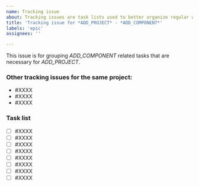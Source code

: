 ```yaml
---
name: Tracking issue
about: Tracking issues are task lists used to better organize regular work items.
title: 'Tracking issue for *ADD_PROJECT* - *ADD_COMPONENT*'
labels: 'epic'
assignees: ''

---
```


This issue is for grouping *ADD_COMPONENT* related tasks that are necessary for *ADD_PROJECT*.

### Other tracking issues for the same project:
<!--- Link related tracking issues within the project for easier navigation. -->

- #XXXX
- #XXXX
- #XXXX

### Task list
<!--- Assign tasks to the appropriate tracking issue if there are multiple. -->

- [ ] #XXXX
- [ ] #XXXX
- [ ] #XXXX
- [ ] #XXXX
- [ ] #XXXX
- [ ] #XXXX
- [ ] #XXXX
- [ ] #XXXX